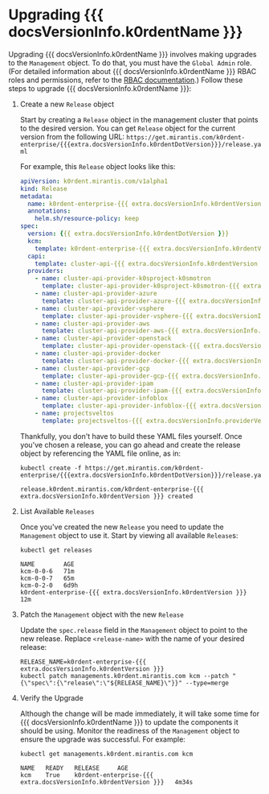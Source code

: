 # Upgrading {{{ docsVersionInfo.k0rdentName }}}

Upgrading {{{ docsVersionInfo.k0rdentName }}} involves making upgrades to the
`Management` object. To do that, you must have the `Global Admin` role. (For
detailed information about {{{ docsVersionInfo.k0rdentName }}} RBAC roles and
permissions, refer to the [RBAC documentation](../access/rbac/index.md).) Follow
these steps to upgrade {{{ docsVersionInfo.k0rdentName }}}:

1. Create a new `Release` object

    Start by creating a `Release` object in the management cluster that points
	to the desired version. You can get `Release` object for the current
	version from the following URL:
	`https://get.mirantis.com/k0rdent-enterprise/{{{extra.docsVersionInfo.k0rdentDotVersion}}}/release.yaml`

	For example, this `Release` object looks like this:

    ```yaml
    apiVersion: k0rdent.mirantis.com/v1alpha1
    kind: Release
    metadata:
      name: k0rdent-enterprise-{{{ extra.docsVersionInfo.k0rdentVersion }}}
      annotations:
        helm.sh/resource-policy: keep
    spec:
      version: {{{ extra.docsVersionInfo.k0rdentDotVersion }}}
      kcm:
        template: k0rdent-enterprise-{{{ extra.docsVersionInfo.k0rdentVersion }}}
      capi:
        template: cluster-api-{{{ extra.docsVersionInfo.k0rdentVersion }}}
      providers:
        - name: cluster-api-provider-k0sproject-k0smotron
          template: cluster-api-provider-k0sproject-k0smotron-{{{ extra.docsVersionInfo.providerVersions.dashVersions.k0smotron }}}
        - name: cluster-api-provider-azure
          template: cluster-api-provider-azure-{{{ extra.docsVersionInfo.providerVersions.dashVersions.clusterApiProviderAzure }}}
        - name: cluster-api-provider-vsphere
          template: cluster-api-provider-vsphere-{{{ extra.docsVersionInfo.providerVersions.dashVersions.clusterApiProviderVsphere }}}
        - name: cluster-api-provider-aws
          template: cluster-api-provider-aws-{{{ extra.docsVersionInfo.providerVersions.dashVersions.clusterApiProviderAws }}}
        - name: cluster-api-provider-openstack
          template: cluster-api-provider-openstack-{{{ extra.docsVersionInfo.providerVersions.dashVersions.clusterApiProviderOpenstack }}}
        - name: cluster-api-provider-docker
          template: cluster-api-provider-docker-{{{ extra.docsVersionInfo.providerVersions.dashVersions.clusterApiProviderDocker }}}
        - name: cluster-api-provider-gcp
          template: cluster-api-provider-gcp-{{{ extra.docsVersionInfo.providerVersions.dashVersions.clusterApiProviderGcp }}}
        - name: cluster-api-provider-ipam
          template: cluster-api-provider-ipam-{{{ extra.docsVersionInfo.providerVersions.dashVersions.clusterApiProviderIpam }}}
        - name: cluster-api-provider-infoblox
          template: cluster-api-provider-infoblox-{{{ extra.docsVersionInfo.providerVersions.dashVersions.clusterApiProviderInfoblox }}}
        - name: projectsveltos
          template: projectsveltos-{{{ extra.docsVersionInfo.providerVersions.dashVersions.sveltosProvider }}}
    ```

    Thankfully, you don't have to build these YAML files yourself. Once you've
    chosen a release, you can go ahead and create the release object by
    referencing the YAML file online, as in:

    ```shell
    kubectl create -f https://get.mirantis.com/k0rdent-enterprise/{{{extra.docsVersionInfo.k0rdentDotVersion}}}/release.yaml
    ```
    ```console
    release.k0rdent.mirantis.com/k0rdent-enterprise-{{{ extra.docsVersionInfo.k0rdentVersion }}} created
    ```

2. List Available `Releases`

    Once you've created the new `Release` you need to update the `Management`
    object to use it. Start by viewing all available `Release`s:

    ```shell
    kubectl get releases
    ```

    ```console
    NAME        AGE
    kcm-0-0-6   71m
    kcm-0-0-7   65m
    kcm-0-2-0   6d9h
    k0rdent-enterprise-{{{ extra.docsVersionInfo.k0rdentVersion }}}   12m
    ```

3. Patch the `Management` object with the new `Release`

    Update the `spec.release` field in the `Management` object to point to the
    new release. Replace `<release-name>` with the name of your desired release:

    ```shell
    RELEASE_NAME=k0rdent-enterprise-{{{ extra.docsVersionInfo.k0rdentVersion }}}
    kubectl patch managements.k0rdent.mirantis.com kcm --patch "{\"spec\":{\"release\":\"${RELEASE_NAME}\"}}" --type=merge
    ```

4. Verify the Upgrade

    Although the change will be made immediately, it will take some time for
	{{{ docsVersionInfo.k0rdentName }}} to update the components it should be
    using. Monitor the readiness of the `Management` object to ensure the
    upgrade was successful. For example:

    ```shell
    kubectl get managements.k0rdent.mirantis.com kcm
    ```
    ```console
    NAME   READY   RELEASE     AGE
    kcm    True    k0rdent-enterprise-{{{ extra.docsVersionInfo.k0rdentVersion }}}   4m34s
    ```
